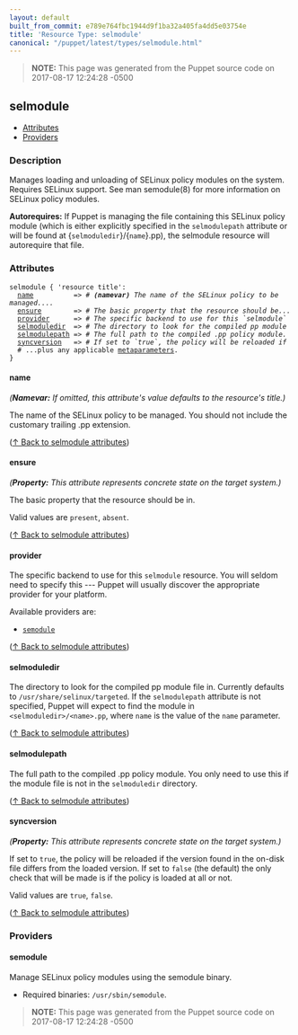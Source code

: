 ```yaml
---
layout: default
built_from_commit: e789e764fbc1944d9f1ba32a405fa4dd5e03754e
title: 'Resource Type: selmodule'
canonical: "/puppet/latest/types/selmodule.html"
---
```


> **NOTE:** This page was generated from the Puppet source code on 2017-08-17 12:24:28 -0500

selmodule
-----

* [Attributes](#selmodule-attributes)
* [Providers](#selmodule-providers)

<h3 id="selmodule-description">Description</h3>

Manages loading and unloading of SELinux policy modules
on the system.  Requires SELinux support.  See man semodule(8)
for more information on SELinux policy modules.

**Autorequires:** If Puppet is managing the file containing this SELinux
policy module (which is either explicitly specified in the `selmodulepath`
attribute or will be found at {`selmoduledir`}/{`name`}.pp), the selmodule
resource will autorequire that file.

<h3 id="selmodule-attributes">Attributes</h3>

<pre><code>selmodule { 'resource title':
  <a href="#selmodule-attribute-name">name</a>          =&gt; <em># <strong>(namevar)</strong> The name of the SELinux policy to be managed....</em>
  <a href="#selmodule-attribute-ensure">ensure</a>        =&gt; <em># The basic property that the resource should be...</em>
  <a href="#selmodule-attribute-provider">provider</a>      =&gt; <em># The specific backend to use for this `selmodule` </em>
  <a href="#selmodule-attribute-selmoduledir">selmoduledir</a>  =&gt; <em># The directory to look for the compiled pp module </em>
  <a href="#selmodule-attribute-selmodulepath">selmodulepath</a> =&gt; <em># The full path to the compiled .pp policy module. </em>
  <a href="#selmodule-attribute-syncversion">syncversion</a>   =&gt; <em># If set to `true`, the policy will be reloaded if </em>
  # ...plus any applicable <a href="{{puppet}}/metaparameter.html">metaparameters</a>.
}</code></pre>

<h4 id="selmodule-attribute-name">name</h4>

_(**Namevar:** If omitted, this attribute's value defaults to the resource's title.)_

The name of the SELinux policy to be managed.  You should not
include the customary trailing .pp extension.

([↑ Back to selmodule attributes](#selmodule-attributes))

<h4 id="selmodule-attribute-ensure">ensure</h4>

_(**Property:** This attribute represents concrete state on the target system.)_

The basic property that the resource should be in.

Valid values are `present`, `absent`.

([↑ Back to selmodule attributes](#selmodule-attributes))

<h4 id="selmodule-attribute-provider">provider</h4>

The specific backend to use for this `selmodule`
resource. You will seldom need to specify this --- Puppet will usually
discover the appropriate provider for your platform.

Available providers are:

* [`semodule`](#selmodule-provider-semodule)

([↑ Back to selmodule attributes](#selmodule-attributes))

<h4 id="selmodule-attribute-selmoduledir">selmoduledir</h4>

The directory to look for the compiled pp module file in.
Currently defaults to `/usr/share/selinux/targeted`.  If the
`selmodulepath` attribute is not specified, Puppet will expect to find
the module in `<selmoduledir>/<name>.pp`, where `name` is the value of the
`name` parameter.

([↑ Back to selmodule attributes](#selmodule-attributes))

<h4 id="selmodule-attribute-selmodulepath">selmodulepath</h4>

The full path to the compiled .pp policy module.  You only need to use
this if the module file is not in the `selmoduledir` directory.

([↑ Back to selmodule attributes](#selmodule-attributes))

<h4 id="selmodule-attribute-syncversion">syncversion</h4>

_(**Property:** This attribute represents concrete state on the target system.)_

If set to `true`, the policy will be reloaded if the
version found in the on-disk file differs from the loaded
version.  If set to `false` (the default) the only check
that will be made is if the policy is loaded at all or not.

Valid values are `true`, `false`.

([↑ Back to selmodule attributes](#selmodule-attributes))


<h3 id="selmodule-providers">Providers</h3>

<h4 id="selmodule-provider-semodule">semodule</h4>

Manage SELinux policy modules using the semodule binary.

* Required binaries: `/usr/sbin/semodule`.




> **NOTE:** This page was generated from the Puppet source code on 2017-08-17 12:24:28 -0500